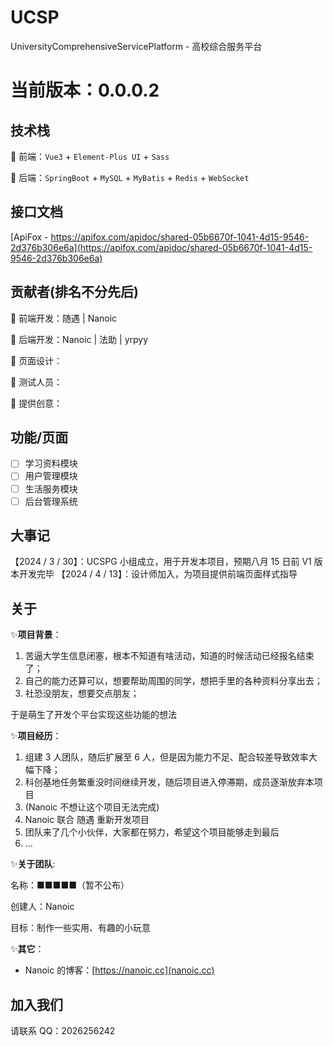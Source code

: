 <!--
 * @Author: Nanoic
 * @LastEditors: Nanoic 2026256242@qq.com
 * @Date: 2024-03-28 17:37:50
 * @LastEditTime: 2024-04-14 23:26:54
 * @FilePath: \undefinedc:\ProgramDev\Program\UCSP\README.md
 * @Describe: README.md
-->

# UCSP

UniversityComprehensiveServicePlatform - 高校综合服务平台

# 当前版本：0.0.0.2

## 技术栈

🌟 前端：`Vue3` + `Element-Plus UI` + `Sass`

🌟 后端：`SpringBoot` + `MySQL` + `MyBatis` + `Redis` + `WebSocket`

## 接口文档

[ApiFox - https://apifox.com/apidoc/shared-05b6670f-1041-4d15-9546-2d376b306e6a](https://apifox.com/apidoc/shared-05b6670f-1041-4d15-9546-2d376b306e6a)

## 贡献者(排名不分先后)

🌟 前端开发：随遇 | Nanoic

🌟 后端开发：Nanoic | 法助 | yrpyy

🌟 页面设计：

🌟 测试人员：

🌟 提供创意：

## 功能/页面

-   [ ] 学习资料模块
-   [ ] 用户管理模块
-   [ ] 生活服务模块
-   [ ] 后台管理系统

## 大事记

【2024 / 3 / 30】：UCSPG 小组成立，用于开发本项目，预期八月 15 日前 V1 版本开发完毕
【2024 / 4 / 13】：设计师加入，为项目提供前端页面样式指导

## 关于

✨**项目背景**：

1. 苦逼大学生信息闭塞，根本不知道有啥活动，知道的时候活动已经报名结束了；
2. 自己的能力还算可以，想要帮助周围的同学，想把手里的各种资料分享出去；
3. 社恐没朋友，想要交点朋友；

于是萌生了开发个平台实现这些功能的想法

✨**项目经历**：

1. 组建 3 人团队，随后扩展至 6 人，但是因为能力不足、配合较差导致效率大幅下降；
2. 科创基地任务繁重没时间继续开发，随后项目进入停滞期，成员逐渐放弃本项目
3. (Nanoic 不想让这个项目无法完成)
4. Nanoic 联合 随遇 重新开发项目
5. 团队来了几个小伙伴，大家都在努力，希望这个项目能够走到最后
6. ...

✨**关于团队**:

名称：■■■■■（暂不公布）

创建人：Nanoic

目标：制作一些实用、有趣的小玩意

✨**其它**：

-   Nanoic 的博客：[https://nanoic.cc](nanoic.cc)

## 加入我们

请联系 QQ：2026256242
